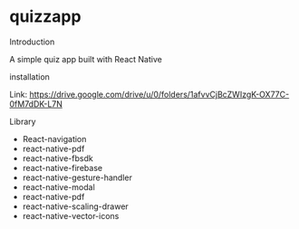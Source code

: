 # quizzapp
Introduction

A simple quiz app built with React Native

installation

Link: https://drive.google.com/drive/u/0/folders/1afvvCjBcZWIzgK-OX77C-0fM7dDK-L7N

Library

-	React-navigation
-	react-native-pdf
-	react-native-fbsdk
-	react-native-firebase
-	react-native-gesture-handler
-	react-native-modal
-	react-native-pdf
-	react-native-scaling-drawer
-	react-native-vector-icons
